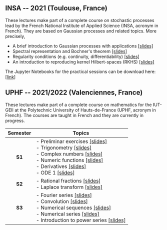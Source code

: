 ## INSA -- 2021 (Toulouse, France)

These lectures make part of a complete course on stochastic processes lead by the French National Institute of Applied Science (INSA, acronym in French).
They are based on Gaussian processes and related topics. More precisely,

- A brief introduction to Gaussian processes with applications [[slides]](https://github.com/anfelopera/anfelopera.github.io/raw/master/teaching/INSA_GPs/slidesINSA_intro_online.pdf)
- Spectral representation and Bochner's theorem [[slides]](https://github.com/anfelopera/anfelopera.github.io/raw/master/teaching/INSA_GPs/slidesINSA_spectral_online.pdf)
- Regularity conditions (e.g. continuity, differentiability) [[slides]](https://github.com/anfelopera/anfelopera.github.io/raw/master/teaching/INSA_GPs/slidesINSA_regularity_online.pdf)
- An introduction to reproducing kernel Hilbert-spaces (RKHS) [[slides]](https://github.com/anfelopera/anfelopera.github.io/raw/master/teaching/INSA_GPs/slidesINSA_RKHS_online.pdf)

The Jupyter Notebooks for the practical sessions can be download here:
[[link]](https://github.com/anfelopera/anfelopera.github.io/raw/master/teaching/INSA_GPs/labs)

## UPHF -- 2021/2022 (Valenciennes, France)

These lectures make part of a complete course on mathematics for the IUT-GEII at the Polytechnic University of Hauts-de-France (UPHF, acronym in French).
The courses are taught in French and they are currently in progress.

| Semester | Topics |
|:--------:|--------|
| **S1** | - Preliminar exercises [[slides]](https://github.com/anfelopera/anfelopera.github.io/raw/master/teaching/UPHF_Maths/S1/CM/S0_mise_a_niveau.pdf) <br/> - Trigonometry [[slides]](https://github.com/anfelopera/anfelopera.github.io/raw/master/teaching/UPHF_Maths/S1/CM/S1_trigonometrie.pdf) <br/>  - Complex numbers [[slides]](https://github.com/anfelopera/anfelopera.github.io/raw/master/teaching/UPHF_Maths/S1/CM/S2_complexes.pdf) <br/> - Numeric functions [[slides]](https://github.com/anfelopera/anfelopera.github.io/raw/master/teaching/UPHF_Maths/S1/CM/S3_fonctions.pdf) <br/> - Derivatives [[slides]](https://github.com/anfelopera/anfelopera.github.io/raw/master/teaching/UPHF_Maths/S1/CM/S3_derivee.pdf) <br/> - ODE 1 [[slides]](https://github.com/anfelopera/anfelopera.github.io/raw/master/teaching/UPHF_Maths/S1/CM/S3_ODE1.pdf) |
| **S2** | - Rational fractions [[slides]](https://github.com/anfelopera/anfelopera.github.io/raw/master/teaching/UPHF_Maths/S2/CM/S2_frac_rationnelles.pdf) <br/> - Laplace transform [[slides]](https://github.com/anfelopera/anfelopera.github.io/raw/master/teaching/UPHF_Maths/S2/CM/S6_Laplace.pdf) |
| **S3** | - Fourier series [[slides]](https://github.com/anfelopera/anfelopera.github.io/raw/master/teaching/UPHF_Maths/S3/CM/S1_Fourier.pdf)  <br/> - Convolution [[slides]](https://github.com/anfelopera/anfelopera.github.io/raw/master/teaching/UPHF_Maths/S3/CM/S2_convolution.pdf) <br/> - Numerical sequences [[slides]](https://github.com/anfelopera/anfelopera.github.io/raw/master/teaching/UPHF_Maths/S3/CM/S3_suites.pdf) <br/> - Numerical series [[slides]](https://github.com/anfelopera/anfelopera.github.io/raw/master/teaching/UPHF_Maths/S3/CM/S4_series_num.pdf) <br/> - Introduction to power series [[slides]](https://github.com/anfelopera/anfelopera.github.io/raw/master/teaching/UPHF_Maths/S3/CM/S4_series_entieres.pdf)|
